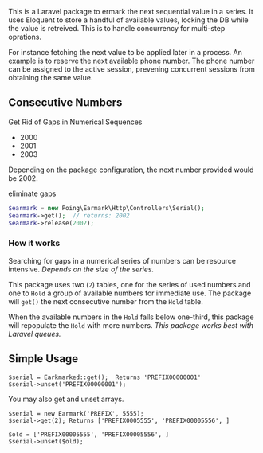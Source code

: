 This is a Laravel package to ermark the next sequential value in a series.
It uses Eloquent to store a handful of available values, locking the DB while the value is retreived.  This is to handle concurrency for multi-step oprations.  

For instance fetching the next value to be applied later in a process.  An example is to reserve the next available phone number.  The phone number can be assigned to the active session, prevening concurrent sessions from obtaining the same value.  




## Consecutive Numbers

Get Rid of Gaps in Numerical Sequences

* 2000
* 2001
* 2003

Depending on the package configuration, the next number provided would be 2002.

eliminate gaps

```php
$earmark = new Poing\Earmark\Http\Controllers\Serial();
$earmark->get();  // returns: 2002
$earmark->release(2002);
```

### How it works

Searching for gaps in a numerical series of numbers can be resource intensive.  *Depends on the size of the series.*  

This package uses two (`2`) tables, one for the series of used numbers and one to `Hold` a group of available numbers for immediate use.  The package will `get()` the next consecutive number from the `Hold` table.

When the available numbers in the `Hold` falls below one-third, this package will repopulate the `Hold` with more numbers.  *This package works best with Laravel queues.*



## Simple Usage

```
$serial = Earkmarked::get();  Returns 'PREFIX00000001'
$serial->unset('PREFIX00000001'); 
```


You may also get and unset arrays.
```
$serial = new Earmark('PREFIX', 5555);
$serial->get(2); Returns ['PREFIX0005555', 'PREFIX00005556', ]

$old = ['PREFIX00005555', 'PREFIX00005556', ]
$serial->unset($old); 
```

